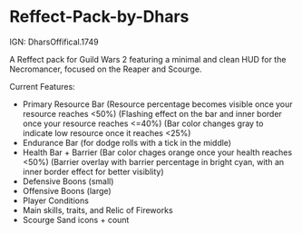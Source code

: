 # Reffect-Pack-by-Dhars

IGN: DharsOffifical.1749

A Reffect pack for Guild Wars 2 featuring a minimal and clean HUD for the Necromancer, focused on the Reaper and Scourge. 


Current Features:

- Primary Resource Bar
  (Resource percentage becomes visible once your resource reaches <50%)
  (Flashing effect on the bar and inner border once your resource reaches <=40%)
  (Bar color changes gray to indicate low resource once it reaches <25%)
- Endurance Bar
  (for dodge rolls with a tick in the middle)
- Health Bar + Barrier
  (Bar color chages orange once your health reaches <50%)
  (Barrier overlay with barrier percentage in bright cyan, with an inner border effect for better visiblity)
- Defensive Boons (small)
- Offensive Boons (large)
- Player Conditions
- Main skills, traits, and Relic of Fireworks
- Scourge Sand icons + count
